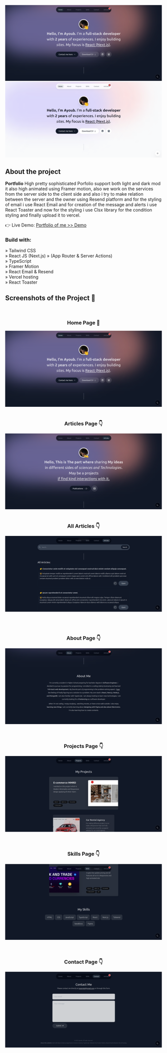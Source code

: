 <div dispaly='flex'><img src='./public/Pics/darkHome.png'/><img src='./public/Pics/lightHome.png' /></div>

<h2>About the project</h2>

<p><b>Portfolio</b> High pretty sophisticated Porfolio support both light and dark mod it also high animated using Framer motion, also we work on the services from the server side to the client side and also i try to make relation between the server and the owner using Resend platform and for the styling of email i use React Email and for creation of the message and alerts i use React Toaster and now for the styling i use Clsx library for the condition styling and finally upload it to vercel.</p>


👉 Live Demo: <a href='https://iayvob.vercel.app/'>Portfolio of me >> Demo</a>

<h3>Build with:</h3>

» Tailwind CSS <br>
» React JS (Next.js) » (App Router & Server Actions) <br>
» TypeScript <br>
» Framer Motion <br>
» React Email & Resend <br>
» Vercel hosting <br>
» React Toaster

<h2>Screenshots of the Project 📸</h2>
<br>
<h3 align='center'>Home Page 🏡</h3>

<div align='center'>
<img src='./public/Pics/darkHome.png'/>

</div>

<br>
<h3 align='center'>Articles Page 👇</h3>

<div align='center'>
<img src='./public/Pics/Article.png'/>

</div>

<br>
<h3 align='center'>All Articles 👇</h3>

<div align='center'>
<img src='./public/Pics/AllArticles.png'/>

</div>



<br><br>
<h3 align='center'>About Page 👇</h3>

<div align='center'>
<img src='./public/Pics/About.png'/>
</div>
<br>
<br>
<h3 align='center'>Projects Page 👇</h3>

<div align='center'>
<img src='./public/Pics/Projects.png'/>
</div>
<br>
<br>
<h3 align='center'>Skills Page 👇</h3>

<div align='center'>
<img src='./public/Pics/Skills.png'/>
</div>
<br>
<br>
<h3 align='center'>Contact Page 👇</h3>

<div align='center'>
<img src='./public/Pics/Contact.png'/>
</div>
<br>
